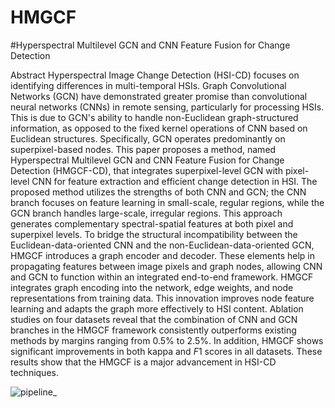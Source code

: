# HMGCF
#Hyperspectral Multilevel GCN and CNN Feature Fusion for Change Detection

Abstract
Hyperspectral Image Change Detection (HSI-CD) focuses on identifying differences in multi-temporal HSIs. Graph Convolutional Networks (GCN) have demonstrated greater promise than convolutional neural networks (CNNs) in remote sensing, particularly for processing HSIs. This is due to GCN's ability to handle non-Euclidean graph-structured information, as opposed to the fixed kernel operations of CNN based on Euclidean structures. Specifically, GCN operates predominantly on superpixel-based nodes. This paper proposes a method, named Hyperspectral Multilevel GCN and CNN Feature Fusion for Change Detection (HMGCF-CD), that integrates superpixel-level GCN with pixel-level CNN for feature extraction and efficient change detection in HSI. The proposed method utilizes the strengths of both CNN and GCN; the CNN branch focuses on feature learning in small-scale, regular regions, while the GCN branch handles large-scale, irregular regions. This approach generates complementary spectral-spatial features at both pixel and superpixel levels. To bridge the structural incompatibility between the Euclidean-data-oriented CNN and the non-Euclidean-data-oriented GCN, HMGCF introduces a graph encoder and decoder. These elements help in propagating features between image pixels and graph nodes, allowing CNN and GCN to function within an integrated end-to-end framework. HMGCF integrates graph encoding into the network, edge weights, and node representations from training data. This innovation improves node feature learning and adapts the graph more effectively to HSI content. Ablation studies on four datasets reveal that the combination of CNN and GCN branches in the HMGCF framework consistently outperforms existing methods by margins ranging from $0.5\%$ to $2.5\%$. In addition, HMGCF shows significant improvements in both kappa and $F1$ scores in all datasets. These results show that the HMGCF is a major advancement in HSI-CD techniques.

![pipeline_](https://github.com/user-attachments/assets/7587b934-425f-4698-b122-f897a1296595)

